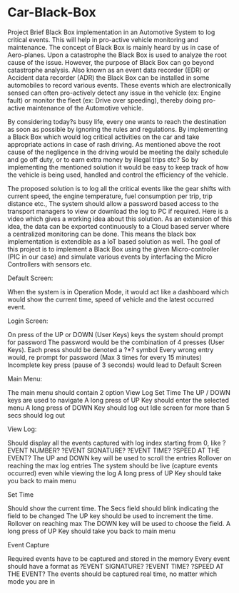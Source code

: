 # Car-Black-Box

Project Brief
Black Box implementation in an Automotive System to log critical events. This will help in pro-active vehicle monitoring and maintenance.
The concept of Black Box is mainly heard by us in case of Aero-planes. Upon a catastrophe the Black Box is used to analyze the root cause 
of the issue. However, the purpose of Black Box can go beyond catastrophe analysis. Also known as an event data recorder (EDR) or Accident 
data recorder (ADR) the Black Box can be installed in some automobiles to record various events. These events which are electronically sensed
 can often pro-actively detect any issue in the vehicle (ex: Engine fault) or monitor the fleet (ex: Drive over speeding), thereby doing pro-active
 maintenance of the Automotive vehicle. 

By considering today?s busy life, every one wants to reach the destination as soon as possible by ignoring the rules and regulations. By implementing 
a Black Box which would log critical activities on the car and take appropriate actions in case of rash driving. As mentioned above 
the root cause of the negligence in the driving would be meeting the daily schedule and go off duty, or to earn extra money by illegal trips etc?
 So by implementing the mentioned solution it would be easy to keep track of how the vehicle is being used, handled and control the efficiency of the vehicle.

The proposed solution is to log all the critical events like the gear shifts with current speed, the engine temperature, fuel consumption per trip,
 trip distance etc., The system should allow a password based access to the transport managers to view or download the log to PC if required. Here 
is a video which gives a working idea about this solution.
As an extension of this idea, the data can be exported continuously to a Cloud based server where a centralized monitoring can be done. This means 
the black box implementation is extendible as a IoT based solution as well. The goal of this project is to implement a Black Box using the given Micro-controller (PIC in our case) and simulate various events by interfacing the Micro Controllers with sensors etc.


Default Screen:

When the system is in Operation Mode, it would act like a dashboard which would show the current time, speed of vehicle and the latest occurred event.

Login Screen:

On press of the UP or DOWN (User Keys) keys the system should prompt for password
The password would be the combination of 4 presses (User Keys).
Each press should be denoted a ?*? symbol
Every wrong entry would, re prompt for password (Max 3 times for every 15 minutes)
Incomplete key press (pause of 3 seconds) would lead to Default Screen

Main Menu:

The main menu should contain 2 option
View Log
Set Time
The UP / DOWN keys are used to navigate
A long press of UP Key should enter the selected menu
A long press of DOWN Key should log out
Idle screen for more than 5 secs should log out

View Log:

Should display all the events captured with log index starting from 0, like
?EVENT NUMBER? ?EVENT SIGNATURE? ?EVENT TIME? ?SPEED AT THE EVENT?
The UP and DOWN key will be used to scroll the entries
Rollover on reaching the max log entries
The system should be live (capture events occurred) even while viewing the log
A long press of UP Key should take you back to main menu

Set Time

Should show the current time. The Secs field should blink indicating the field to be changed
The UP key should be used to increment the time. Rollover on reaching max
The DOWN key will be used to choose the field.
A long press of UP Key should take you back to main menu

Event Capture

Required events have to be captured and stored in the memory
Every event should have a format as
?EVENT SIGNATURE? ?EVENT TIME? ?SPEED AT THE EVENT?
The events should be captured real time, no matter which mode you are in
